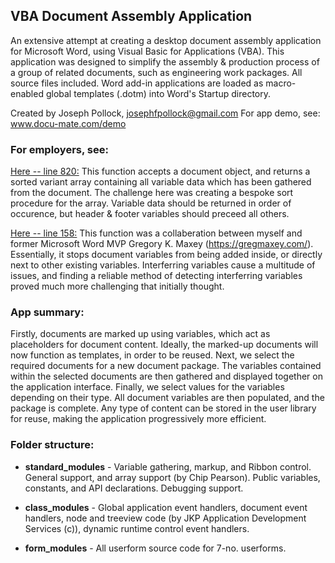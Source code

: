 ## VBA Document Assembly Application

An extensive attempt at creating a desktop document assembly application for Microsoft Word, using Visual Basic for Applications (VBA). This application was designed to simplify the assembly & production process of a group of related documents, such as engineering work packages. All source files included. Word add-in applications are loaded as macro-enabled global templates (.dotm) into Word's Startup directory.

Created by Joseph Pollock, josephfpollock@gmail.com
For app demo, see: www.docu-mate.com/demo

 ### **For employers, see:**

[Here -- line 820:](standard_modules/modGather.txt)
This function accepts a document object, and returns a sorted variant array containing all variable data which has been gathered from the document. The challenge here was creating a bespoke sort procedure for the array. Variable data should be returned in order of occurence, but header & footer variables should preceed all others.

[Here -- line 158:](standard_modules/modGather.txt)
This function was a collaberation between myself and former Microsoft Word MVP Gregory K. Maxey (https://gregmaxey.com/). Essentially, it stops document variables from being added inside, or directly next to other existing variables. Interferring variables cause a multitude of issues, and finding a reliable method of detecting interferring variables proved much more challenging that initially thought.

### **App summary:**

Firstly, documents are marked up using variables, which act as placeholders for document content. Ideally, the marked-up 
documents will now function as templates, in order to be reused. Next, we select the required documents for a new document 
package. The variables contained within the selected documents are then gathered and displayed together on the application 
interface. Finally, we select values for the variables depending on their type. All document variables are then populated, 
and the package is complete. Any type of content can be stored in the user library for reuse, making the application 
progressively more efficient.

### **Folder structure:**

- **standard_modules**    - Variable gathering, markup, and Ribbon control. General support, and array support (by Chip Pearson).
                      Public variables, constants, and API declarations. Debugging support.

- **class_modules**       - Global application event handlers, document event handlers, node and treeview code (by 
                      JKP Application Development Services (c)), dynamic runtime control event handlers.
                      
- **form_modules**        - All userform source code for 7-no. userforms.



  
